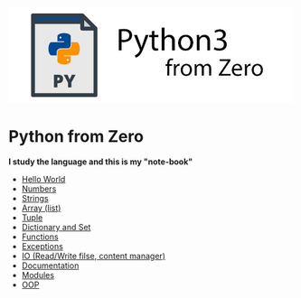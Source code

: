 [![Logo](https://raw.githubusercontent.com/ogycode/PythonFromZero/master/merch/logo.jpg)](https://github.com/ogycode/PythonFromZero)

# Python from Zero
**I study the language and this is my "note-book"**

 - [Hello World](https://github.com/ogycode/PythonFromZero/tree/master/src/HelloWorld)
 - [Numbers](https://github.com/ogycode/PythonFromZero/tree/master/src/Numbers)
 - [Strings](https://github.com/ogycode/PythonFromZero/tree/master/src/Strings)
 - [Array (list)](https://github.com/ogycode/PythonFromZero/tree/master/src/Array)
 - [Tuple](https://github.com/ogycode/PythonFromZero/tree/master/src/Tuple)
 - [Dictionary and Set](https://github.com/ogycode/PythonFromZero/tree/master/src/DictionarySet)
 - [Functions](https://github.com/ogycode/PythonFromZero/tree/master/src/Functions)
 - [Exceptions](https://github.com/ogycode/PythonFromZero/tree/master/src/Exceptions)
 - [IO (Read/Write filse, content manager)](https://github.com/ogycode/PythonFromZero/tree/master/src/IO)
 - [Documentation](https://github.com/ogycode/PythonFromZero/tree/master/src/Documentation)
 - [Modules](https://github.com/ogycode/PythonFromZero/tree/master/src/Modules)
 - [OOP](https://github.com/ogycode/PythonFromZero/tree/master/src/OOP)